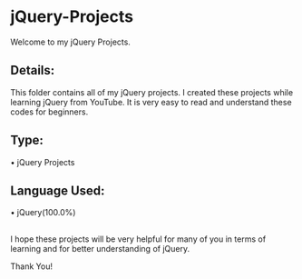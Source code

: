 # jQuery-Projects
Welcome to my jQuery Projects.

## Details:
This folder contains all of my jQuery projects. I created these projects while learning jQuery from YouTube. It is very easy to read and understand these codes for beginners.

## Type:
• jQuery Projects

## Language Used:
• jQuery(100.0%)

##
I hope these projects will be very helpful for many of you in terms of learning and for better understanding of jQuery.

Thank You!

